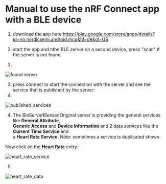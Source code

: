 # Manual to use the nRF Connect app with a BLE device

1) download the app here https://play.google.com/store/apps/details?id=no.nordicsemi.android.mcp&hl=de&gl=US

2) start the app and nthe BLE server on a second device, press "scan" if the server is not found 
3) 
![found server](https://github.com/MichaelsPlayground/BleServerBlessedOriginal/blob/master/docs/server01.png?raw=true)

3) press connect to start the connection with the server and see the service that is published by the server:
4) 
![published_services](https://github.com/MichaelsPlayground/BleServerBlessedOriginal/blob/master/docs/server02.png?raw=true)

4) The BleServerBlessedOriginal server is providing the general services like **General Attribute**,  
**Generic Access** and **Device Information** and 2 data services like the **Current Time Service** and   
a **Heart Rate Service**. Note: sometimes a service is duplicated shown. 

Now click on the **Heart Rate** entry:

![heart_rate_service](https://github.com/MichaelsPlayground/BleServerBlessedOriginal/blob/master/docs/server03.png?raw=true)

5) 

![heart_rate_data](https://github.com/MichaelsPlayground/BleServerBlessedOriginal/blob/master/docs/server04.png?raw=true)


